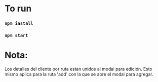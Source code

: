 # To run

### `npm install`

### `npm start`

# Nota:

Los detalles del cliente por ruta estan unidos al modal para edición. Esto mismo aplica para la ruta 'add' con la que se abre el modal para agregar.

